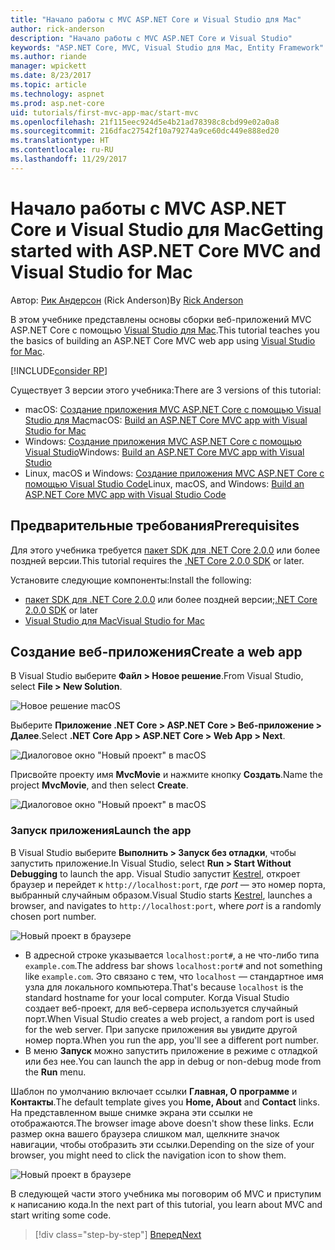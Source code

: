 ```yaml
---
title: "Начало работы с MVC ASP.NET Core и Visual Studio для Mac"
author: rick-anderson
description: "Начало работы с MVC ASP.NET Core и Visual Studio"
keywords: "ASP.NET Core, MVC, Visual Studio для Mac, Entity Framework"
ms.author: riande
manager: wpickett
ms.date: 8/23/2017
ms.topic: article
ms.technology: aspnet
ms.prod: asp.net-core
uid: tutorials/first-mvc-app-mac/start-mvc
ms.openlocfilehash: 21f115eec924d5e4b21ad78398c8cbd99e02a0a8
ms.sourcegitcommit: 216dfac27542f10a79274a9ce60dc449e888ed20
ms.translationtype: HT
ms.contentlocale: ru-RU
ms.lasthandoff: 11/29/2017
---
```

# <a name="getting-started-with-aspnet-core-mvc-and-visual-studio-for-mac"></a><span data-ttu-id="22121-104">Начало работы с MVC ASP.NET Core и Visual Studio для Mac</span><span class="sxs-lookup"><span data-stu-id="22121-104">Getting started with ASP.NET Core MVC and Visual Studio for Mac</span></span>

<span data-ttu-id="22121-105">Автор: [Рик Андерсон](https://twitter.com/RickAndMSFT) (Rick Anderson)</span><span class="sxs-lookup"><span data-stu-id="22121-105">By [Rick Anderson](https://twitter.com/RickAndMSFT)</span></span>

<span data-ttu-id="22121-106">В этом учебнике представлены основы сборки веб-приложений MVC ASP.NET Core с помощью [Visual Studio для Mac](https://www.visualstudio.com/vs/visual-studio-mac/).</span><span class="sxs-lookup"><span data-stu-id="22121-106">This tutorial teaches you the basics of building an ASP.NET Core MVC web app using [Visual Studio for Mac](https://www.visualstudio.com/vs/visual-studio-mac/).</span></span> 

[!INCLUDE[consider RP](../../includes/razor.md)]

<span data-ttu-id="22121-107">Существует 3 версии этого учебника:</span><span class="sxs-lookup"><span data-stu-id="22121-107">There are 3 versions of this tutorial:</span></span>

* <span data-ttu-id="22121-108">macOS: [Создание приложения MVC ASP.NET Core с помощью Visual Studio для Mac](xref:tutorials/first-mvc-app-mac/start-mvc)</span><span class="sxs-lookup"><span data-stu-id="22121-108">macOS: [Build an ASP.NET Core MVC app with Visual Studio for Mac](xref:tutorials/first-mvc-app-mac/start-mvc)</span></span>
* <span data-ttu-id="22121-109">Windows: [Создание приложения MVC ASP.NET Core с помощью Visual Studio](xref:tutorials/first-mvc-app/start-mvc)</span><span class="sxs-lookup"><span data-stu-id="22121-109">Windows: [Build an ASP.NET Core MVC app with Visual Studio](xref:tutorials/first-mvc-app/start-mvc)</span></span>
* <span data-ttu-id="22121-110">Linux, macOS и Windows: [Создание приложения MVC ASP.NET Core с помощью Visual Studio Code](xref:tutorials/first-mvc-app-xplat/start-mvc)</span><span class="sxs-lookup"><span data-stu-id="22121-110">Linux, macOS, and Windows: [Build an ASP.NET Core MVC app with Visual Studio Code](xref:tutorials/first-mvc-app-xplat/start-mvc)</span></span>

## <a name="prerequisites"></a><span data-ttu-id="22121-111">Предварительные требования</span><span class="sxs-lookup"><span data-stu-id="22121-111">Prerequisites</span></span>

<span data-ttu-id="22121-112">Для этого учебника требуется [пакет SDK для .NET Core 2.0.0](https://www.microsoft.com/net/core) или более поздней версии.</span><span class="sxs-lookup"><span data-stu-id="22121-112">This tutorial requires the [.NET Core 2.0.0 SDK](https://www.microsoft.com/net/core) or later.</span></span>

<span data-ttu-id="22121-113">Установите следующие компоненты:</span><span class="sxs-lookup"><span data-stu-id="22121-113">Install the following:</span></span>

- <span data-ttu-id="22121-114">[пакет SDK для .NET Core 2.0.0](https://www.microsoft.com/net/core) или более поздней версии;</span><span class="sxs-lookup"><span data-stu-id="22121-114">[.NET Core 2.0.0 SDK](https://www.microsoft.com/net/core) or later</span></span>
- [<span data-ttu-id="22121-115">Visual Studio для Mac</span><span class="sxs-lookup"><span data-stu-id="22121-115">Visual Studio for Mac</span></span>](https://www.visualstudio.com/vs/visual-studio-mac/)

## <a name="create-a-web-app"></a><span data-ttu-id="22121-116">Создание веб-приложения</span><span class="sxs-lookup"><span data-stu-id="22121-116">Create a web app</span></span>

<span data-ttu-id="22121-117">В Visual Studio выберите **Файл > Новое решение**.</span><span class="sxs-lookup"><span data-stu-id="22121-117">From Visual Studio, select **File > New Solution**.</span></span>

![Новое решение macOS](../first-web-api-mac/_static/sln.png)

<span data-ttu-id="22121-119">Выберите **Приложение .NET Core > ASP.NET Core > Веб-приложение > Далее**.</span><span class="sxs-lookup"><span data-stu-id="22121-119">Select **.NET Core App >  ASP.NET Core > Web App > Next**.</span></span>

![Диалоговое окно "Новый проект" в macOS](start-mvc/1.png)

<span data-ttu-id="22121-121">Присвойте проекту имя **MvcMovie** и нажмите кнопку **Создать**.</span><span class="sxs-lookup"><span data-stu-id="22121-121">Name the project **MvcMovie**, and then select **Create**.</span></span>

![Диалоговое окно "Новый проект" в macOS](start-mvc/2.png)

### <a name="launch-the-app"></a><span data-ttu-id="22121-123">Запуск приложения</span><span class="sxs-lookup"><span data-stu-id="22121-123">Launch the app</span></span>

<span data-ttu-id="22121-124">В Visual Studio выберите **Выполнить > Запуск без отладки**, чтобы запустить приложение.</span><span class="sxs-lookup"><span data-stu-id="22121-124">In Visual Studio, select **Run > Start Without Debugging** to launch the app.</span></span> <span data-ttu-id="22121-125">Visual Studio запустит [Kestrel](xref:fundamentals/servers/index#kestrel), откроет браузер и перейдет к `http://localhost:port`, где *port* — это номер порта, выбранный случайным образом.</span><span class="sxs-lookup"><span data-stu-id="22121-125">Visual Studio starts [Kestrel](xref:fundamentals/servers/index#kestrel), launches a browser, and navigates to `http://localhost:port`, where *port* is a randomly chosen port number.</span></span>

![Новый проект в браузере](start-mvc/b1.png)

* <span data-ttu-id="22121-127">В адресной строке указывается `localhost:port#`, а не что-либо типа `example.com`.</span><span class="sxs-lookup"><span data-stu-id="22121-127">The address bar shows `localhost:port#` and not something like `example.com`.</span></span> <span data-ttu-id="22121-128">Это связано с тем, что `localhost` — стандартное имя узла для локального компьютера.</span><span class="sxs-lookup"><span data-stu-id="22121-128">That's because `localhost` is the standard hostname for your local computer.</span></span> <span data-ttu-id="22121-129">Когда Visual Studio создает веб-проект, для веб-сервера используется случайный порт.</span><span class="sxs-lookup"><span data-stu-id="22121-129">When Visual Studio creates a web project, a random port is used for the web server.</span></span> <span data-ttu-id="22121-130">При запуске приложения вы увидите другой номер порта.</span><span class="sxs-lookup"><span data-stu-id="22121-130">When you run the app, you'll see a different port number.</span></span>
* <span data-ttu-id="22121-131">В меню **Запуск** можно запустить приложение в режиме с отладкой или без нее.</span><span class="sxs-lookup"><span data-stu-id="22121-131">You can launch the app in debug or non-debug mode from the **Run** menu.</span></span>

<span data-ttu-id="22121-132">Шаблон по умолчанию включает ссылки **Главная, О программе** и **Контакты**.</span><span class="sxs-lookup"><span data-stu-id="22121-132">The default template gives you **Home, About** and **Contact** links.</span></span> <span data-ttu-id="22121-133">На представленном выше снимке экрана эти ссылки не отображаются.</span><span class="sxs-lookup"><span data-stu-id="22121-133">The browser image above doesn't show these links.</span></span> <span data-ttu-id="22121-134">Если размер окна вашего браузера слишком мал, щелкните значок навигации, чтобы отобразить эти ссылки.</span><span class="sxs-lookup"><span data-stu-id="22121-134">Depending on the size of your browser, you might need to click the navigation icon to show them.</span></span>

![Новый проект в браузере](start-mvc/b2.png)

<span data-ttu-id="22121-136">В следующей части этого учебника мы поговорим об MVC и приступим к написанию кода.</span><span class="sxs-lookup"><span data-stu-id="22121-136">In the next part of this tutorial, you learn about MVC and start writing some code.</span></span>

>[!div class="step-by-step"]
[<span data-ttu-id="22121-137">Вперед</span><span class="sxs-lookup"><span data-stu-id="22121-137">Next</span></span>](adding-controller.md)  
